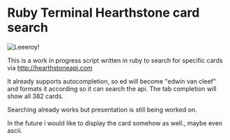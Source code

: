 Ruby Terminal Hearthstone card search
==============

![Leeeroy!](http://hearthstonejson.com/images/leeroy.png)

This is a work in progress script written in ruby to search for specific cards via http://hearthstoneapi.com

It already supports autocompletion, so ed<tab> will become "edwin van cleef" and formats it according so it can search the api. The tab completion will show all 382 cards.

Searching already works but presentation is still being worked on.

In the future i would like to display the card somehow as well., maybe even ascii.
